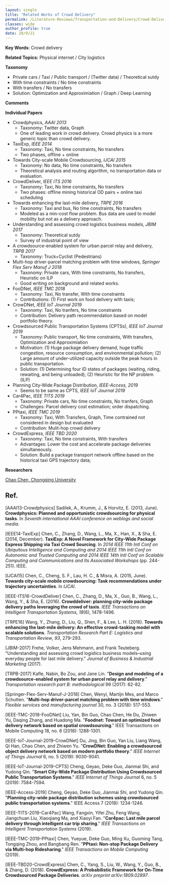 ```yaml
---
layout: single
title: "Related Works of Crowd Delivery"
permalink: /Literature-Reviews/Transportation-and-Delivery/Crowd-Delivery-Related-Works/
classes: wide
author_profile: true
date: 20/9/21
---
```


**Key Words**: Crowd delivery

**Related Topics:** Physical internet / City logistics

**Taxonomy**

* Private cars / Taxi / Public transport / (Twitter data) / Theoretical sutdy
* With time constraints / No time constraints
* With transfers / No transfers
* Solution: Optimization and Approximiation / Graph / Deep Learning

**Comments**

**Individual Papers**

* Crowdphysics, *AAAI 2013*
  * Taxonomy: Twitter data, Graph
  * One of leading work in crowd delivery. Crowd physics is a more generic topic than crowd delivery. 
* TaxiExp, *IEEE 2014*
  * Taxonomy: Taxi, No time constraints, No transfers
  * Two phases, offline + online
* Towards City-scale Mobile Crowdsourcing, *IJCAI 2015*
  * Taxonomy: No data, No time constraints, No transfers
  * Theoretical analysis and routing algorithm, no transportation data or evaluation.
* CrowdDeliver, *IEEE ITS 2016*
  * Taxonomy: Taxi, No time constraints, No transfers
  * Two phases: offline mining historical OD pairs + online taxi scheduling
* Towards enhancing the last-mile delivery, *TRPE 2016*
  * Taxonomy: Taxi and bus, No time constraints, No transfers
  * Modeled as a min-cost flow problem. Bus data are used to model mobility but not as a delivery approach.
* Understanding and assessing crowd logistics business models, *JBIM 2017*
  * Taxonomy: Theoretical sutdy
  * Survey of industrial point of view
* A crowdsource-enabled system for urban parcel relay and delivery, *TRPB 2017*
  * Taxonomy: Truck+Cyclist (Pedestrians)
* Multi-hop driver-parcel matching problem with time windows, *Springer Flex Serv Manuf J 2018*
  * Taxonomy:  Private cars, With time constraints, No transfers,  Heuristic on ILP
  * Good writing on background and related works.
* FooDNet, *IEEE TMC 2018*
  * Taxonomy: Taxi, No transfer, With time constraints
  * Contributions: (1) First work on food delivery with taxis;
* CrowDNet, *IEEE IoT Journal 2019*
  * Taxonomy: Taxi, No tranfers, No time constraints
  * Contribution: Delivery path recommendation based on model portfolio theory.
* Crowdsourced Public Transportation Systems (CPTSs), *IEEE IoT Journal 2019*
  * Taxonomy: Public transport, No time constraints, With transfers, Optimization and Approximiation
  * Motivation: (1) Huge package delivery demand, huge traffic congestion, resource consumption, and environmental pollution; (2) Large amount of under-utilized capacity outside the peak hours in public transportation.
  * Solution: (1) Determining four ID states of packages (waiting, riding, rewaiting, and being unloaded); (2) Heuristic for the NP problem (ILP)
* Planning City-Wide Package Distribution, *IEEE-Access, 2019*
  * Seems to be same as CPTS, *IEEE IoT Journal 2019*
* Car4Pac, *IEEE TITS 2019*
  * Taxonomy: Private cars, No time constraints, No tranfers, Graph
  * Challenges: Parcel delivery cost estimation; order dispatching.
* PPtaxi, *IEEE TMC 2019*
  * Taxonomy: Taxi, With Transfers, Graph, Time contrained not considered in design but evaluated
  * Contribution: Mulit-hop crowd delivery
* CrowdExpress, *IEEE TBD 2020*
  * Taxonomy: Taxi, No time constraints, With transfers
  * Advantages: Lower the cost and accelerate package deliveries simultaneously.
  * Solution: Build a package transport network offline based on the historical taxi GPS trajectory data;



**Researchers**

[Chao Chen, Chongqing University](https://scholar.google.com/citations?hl=en&user=6luJjFQAAAAJ&view_op=list_works&citft=1&email_for_op=dingx447%40umn.edu&gmla=AJsN-F5_ppC2Dy8JW5OY96YaqW8Y6ywddoooEKNsvgv8hcXcvLM-8B8Mj9R2IDe8oNGEjqprjse9U4ladOl2vr4yy9ZuEXhbnUNv8fc6fTnAEvfFicTAiSo)



## Ref.

[AAAI13-Crowdphysics] Sadilek, A., Krumm, J., & Horvitz, E. (2013, June). **Crowdphysics: Planned and opportunistic crowdsourcing for physical tasks**. In *Seventh international AAAI conference on weblogs and social media*.

[IEEE14-TaxiExp] Chen, C., Zhang, D., Wang, L., Ma, X., Han, X., & Sha, E. (2014, December). **TaxiExp: A Novel Framework for City-Wide Package Express Shipping via Taxi Crowd Sourcing**. In *2014 IEEE 11th Intl Conf on Ubiquitous Intelligence and Computing and 2014 IEEE 11th Intl Conf on Autonomic and Trusted Computing and 2014 IEEE 14th Intl Conf on Scalable Computing and Communications and Its Associated Workshops* (pp. 244-251). IEEE.

[IJCAI15] Chen, C., Cheng, S. F., Lau, H. C., & Misra, A. (2015, June). **Towards city-scale mobile crowdsourcing: Task recommendations under trajectory uncertainties**. In *IJCAI*.

[IEEE-ITS16-CrowdDeliver] Chen, C., Zhang, D., Ma, X., Guo, B., Wang, L., Wang, Y., & Sha, E. (2016). **Crowddeliver: planning city-wide package delivery paths leveraging the crowd of taxis**. *IEEE Transactions on Intelligent Transportation Systems*, *18*(6), 1478-1496.

[TRPE16] Wang, Y., Zhang, D., Liu, Q., Shen, F., & Lee, L. H. (2016). **Towards enhancing the last-mile delivery: An effective crowd-tasking model with scalable solutions**. *Transportation Research Part E: Logistics and Transportation Review*, *93*, 279-293.

[JBIM-2017] Frehe, Volker, Jens Mehmann, and Frank Teuteberg. "Understanding and assessing crowd logistics business models–using everyday people for last mile delivery." *Journal of Business & Industrial Marketing* (2017).

[TRPB-2017] Kafle, Nabin, Bo Zou, and Jane Lin. "**Design and modeling of a crowdsource-enabled system for urban parcel relay and delivery**." *Transportation research part B: methodological* 99 (2017): 62-82.

[Springer-Flex-Serv-Manuf-J-2018] Chen, Wenyi, Martijn Mes, and Marco Schutten. "**Multi-hop driver-parcel matching problem with time windows**." *Flexible services and manufacturing journal* 30, no. 3 (2018): 517-553.

[IEEE-TMC-2018-FooDNet] Liu, Yan, Bin Guo, Chao Chen, He Du, Zhiwen Yu, Daqing Zhang, and Huadong Ma. "**Foodnet: Toward an optimized food delivery network based on spatial crowdsourcing**." IEEE Transactions on Mobile Computing 18, no. 6 (2018): 1288-1301.

[IEEE-IoT-Journal-2019-CrowDNet] Du, Jing, Bin Guo, Yan Liu, Liang Wang, Qi Han, Chao Chen, and Zhiwen Yu. "**CrowDNet: Enabling a crowdsourced object delivery network based on modern portfolio theory**." *IEEE Internet of Things Journal* 6, no. 5 (2019): 9030-9041.

[IEEE-IoT-Journal-2019-CPTS] Cheng, Geyao, Deke Guo, Jianmai Shi, and Yudong Qin. "**Smart City-Wide Package Distribution Using Crowdsourced Public Transportation Systems**." *IEEE Internet of Things Journal* 6, no. 5 (2019): 7584-7594.

[IEEE-Access-2019] Cheng, Geyao, Deke Guo, Jianmai Shi, and Yudong Qin. "**Planning city-wide package distribution schemes using crowdsourced public transportation systems**." IEEE Access 7 (2018): 1234-1246.

[IEEE-TITS-2019-Car4Pac] Wang, Fangxin, Yifei Zhu, Feng Wang, Jiangchuan Liu, Xiaoqiang Ma, and Xiaoyi Fan. "**Car4pac: Last mile parcel delivery through intelligent car trip sharing**." *IEEE Transactions on Intelligent Transportation Systems* (2019).

[IEEE-TMC-2019-PPtaxi] Chen, Yueyue, Deke Guo, Ming Xu, Guoming Tang, Tongqing Zhou, and Bangbang Ren. "**PPtaxi: Non-stop Package Delivery via Multi-hop Ridesharing**." *IEEE Transactions on Mobile Computing* (2019).

[IEEE-TBD20-CrowdExpress] Chen, C., Yang, S., Liu, W., Wang, Y., Guo, B., & Zhang, D. (2018). **CrowdExpress: A Probabilistic Framework for On-Time Crowdsourced Package Deliveries**. *arXiv preprint arXiv:1809.02897*.